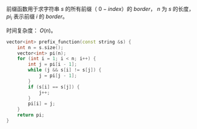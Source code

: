 前缀函数用于求字符串 $s$ 的所有前缀（ $0-index$）的 $border$， $n$ 为 $s$ 的长度， $pi_i$ 表示前缀 $i$ 的 $border$。

时间复杂度： $O(n)$。

```C++
vector<int> prefix_function(const string &s) {
    int n = s.size();
    vector<int> pi(n);
    for (int i = 1; i < n; i++) {
        int j = pi[i - 1];
        while (j && s[i] != s[j]) {
            j = pi[j - 1];
        }
        if (s[i] == s[j]) {
            j++;
        }
        pi[i] = j;
    }   
    return pi;
}
```
